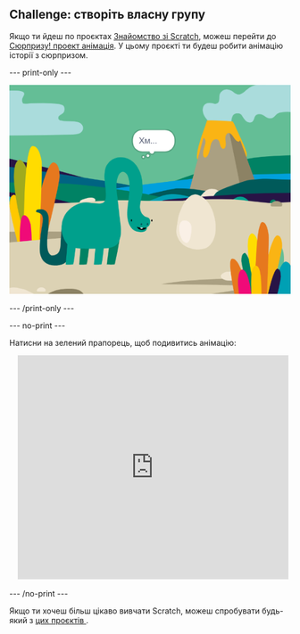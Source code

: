 ## Challenge: створіть власну групу

Якщо ти йдеш по проєктах [Знайомство зі Scratch](https://projects.raspberrypi.org/en/pathways/scratch-intro), можеш перейти до [Сюрпризу! проект aнімація](https://projects.raspberrypi.org/en/projects/surprise-animation). У цьому проєкті ти будеш робити анімацію історії з сюрпризом.

--- print-only ---

![Сюрпризу!' проєкт 'Анімація.](images/surprise-story.png)

--- /print-only ---

--- no-print ---

Натисни на зелений прапорець, щоб подивитись анімацію:

<div class="scratch-preview" style="margin-left: 15px;">
  <iframe allowtransparency="true" width="485" height="402" src="https://scratch.mit.edu/projects/embed/495932563/?autostart=false" frameborder="0"></iframe>
</div>

--- /no-print ---

Якщо ти хочеш більш цікаво вивчати Scratch, можеш спробувати будь-який з [ цих проєктів ](https://projects.raspberrypi.org/en/projects?software%5B%5D=scratch&curriculum%5B%5D=%201).

